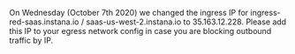 On Wednesday (October 7th 2020) we changed the ingress IP for ingress-red-saas.instana.io / saas-us-west-2.instana.io to 35.163.12.228. Please add this IP to your egress network config in case you are blocking outbound traffic by IP.
